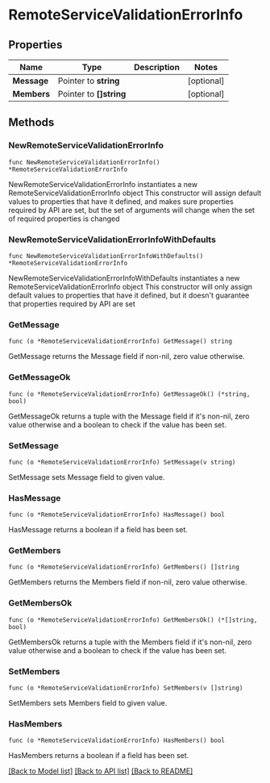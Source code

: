 # RemoteServiceValidationErrorInfo

## Properties

Name | Type | Description | Notes
------------ | ------------- | ------------- | -------------
**Message** | Pointer to **string** |  | [optional] 
**Members** | Pointer to **[]string** |  | [optional] 

## Methods

### NewRemoteServiceValidationErrorInfo

`func NewRemoteServiceValidationErrorInfo() *RemoteServiceValidationErrorInfo`

NewRemoteServiceValidationErrorInfo instantiates a new RemoteServiceValidationErrorInfo object
This constructor will assign default values to properties that have it defined,
and makes sure properties required by API are set, but the set of arguments
will change when the set of required properties is changed

### NewRemoteServiceValidationErrorInfoWithDefaults

`func NewRemoteServiceValidationErrorInfoWithDefaults() *RemoteServiceValidationErrorInfo`

NewRemoteServiceValidationErrorInfoWithDefaults instantiates a new RemoteServiceValidationErrorInfo object
This constructor will only assign default values to properties that have it defined,
but it doesn't guarantee that properties required by API are set

### GetMessage

`func (o *RemoteServiceValidationErrorInfo) GetMessage() string`

GetMessage returns the Message field if non-nil, zero value otherwise.

### GetMessageOk

`func (o *RemoteServiceValidationErrorInfo) GetMessageOk() (*string, bool)`

GetMessageOk returns a tuple with the Message field if it's non-nil, zero value otherwise
and a boolean to check if the value has been set.

### SetMessage

`func (o *RemoteServiceValidationErrorInfo) SetMessage(v string)`

SetMessage sets Message field to given value.

### HasMessage

`func (o *RemoteServiceValidationErrorInfo) HasMessage() bool`

HasMessage returns a boolean if a field has been set.

### GetMembers

`func (o *RemoteServiceValidationErrorInfo) GetMembers() []string`

GetMembers returns the Members field if non-nil, zero value otherwise.

### GetMembersOk

`func (o *RemoteServiceValidationErrorInfo) GetMembersOk() (*[]string, bool)`

GetMembersOk returns a tuple with the Members field if it's non-nil, zero value otherwise
and a boolean to check if the value has been set.

### SetMembers

`func (o *RemoteServiceValidationErrorInfo) SetMembers(v []string)`

SetMembers sets Members field to given value.

### HasMembers

`func (o *RemoteServiceValidationErrorInfo) HasMembers() bool`

HasMembers returns a boolean if a field has been set.


[[Back to Model list]](../README.md#documentation-for-models) [[Back to API list]](../README.md#documentation-for-api-endpoints) [[Back to README]](../README.md)


